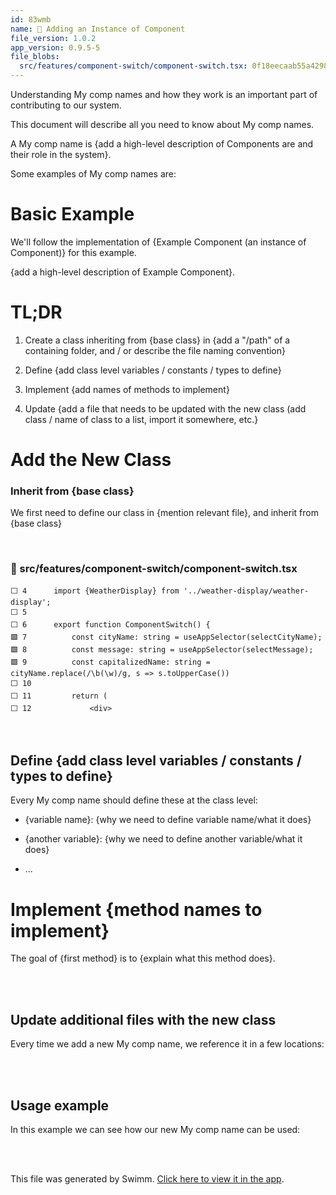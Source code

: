 ```yaml
---
id: 83wmb
name: 🔘 Adding an Instance of Component
file_version: 1.0.2
app_version: 0.9.5-5
file_blobs:
  src/features/component-switch/component-switch.tsx: 0f18eecaab55a4298d4a72846fcd0307a2f1ccdb
---
```


Understanding My comp names and how they work is an important part of contributing to our system.

This document will describe all you need to know about My comp names.

A My comp name is {add a high-level description of Components are and their role in the system}.

Some examples of My comp names are:

# Basic Example

We'll follow the implementation of {Example Component (an instance of Component)} for this example.

{add a high-level description of Example Component}.

# TL;DR

1.  Create a class inheriting from {base class} in {add a "/path" of a containing folder, and / or describe the file naming convention}
    
2.  Define {add class level variables / constants / types to define}
    
3.  Implement {add names of methods to implement}
    
4.  Update {add a file that needs to be updated with the new class (add class / name of class to a list, import it somewhere, etc.}
    

# Add the New Class

### Inherit from {base class}

We first need to define our class in {mention relevant file}, and inherit from {base class}

<br/>



<!-- NOTE-swimm-snippet: the lines below link your snippet to Swimm -->
### 📄 src/features/component-switch/component-switch.tsx
```tsx
⬜ 4      import {WeatherDisplay} from '../weather-display/weather-display';
⬜ 5      
⬜ 6      export function ComponentSwitch() {
🟩 7          const cityName: string = useAppSelector(selectCityName);
🟩 8          const message: string = useAppSelector(selectMessage);
🟩 9          const capitalizedName: string = cityName.replace(/\b(\w)/g, s => s.toUpperCase())
⬜ 10     
⬜ 11         return (
⬜ 12             <div>
```

<br/>

## Define {add class level variables / constants / types to define}

Every My comp name should define these at the class level:

*   {variable name}: {why we need to define variable name/what it does}
    
*   {another variable}: {why we need to define another variable/what it does}
    
*   ...
    

# Implement {method names to implement}

The goal of {first method} is to {explain what this method does}.

<br/>



<br/>

## **Update additional files with the new class**

Every time we add a new My comp name, we reference it in a few locations:

<br/>



<br/>

## Usage example

In this example we can see how our new My comp name can be used:

<br/>



<br/>

This file was generated by Swimm. [Click here to view it in the app](https://swimm-web-app.web.app/repos/Z2l0aHViJTNBJTNBc3Rva2Utd2VhdGhlciUzQSUzQUFkZGllQ29oZW4=/docs/83wmb).